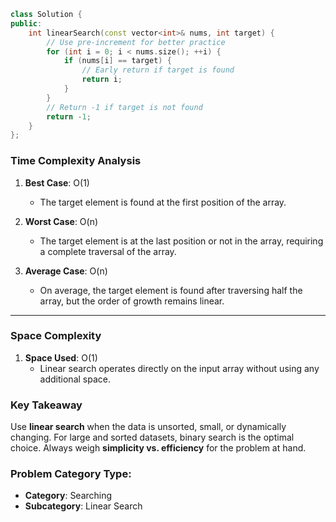 
```cpp
class Solution {
public:
    int linearSearch(const vector<int>& nums, int target) {
        // Use pre-increment for better practice
        for (int i = 0; i < nums.size(); ++i) { 
            if (nums[i] == target) {
                // Early return if target is found
                return i;
            }
        }
        // Return -1 if target is not found
        return -1; 
    }
};

```

### **Time Complexity Analysis**

1. **Best Case**: O(1)
    
    - The target element is found at the first position of the array.
2. **Worst Case**: O(n)
    
    - The target element is at the last position or not in the array, requiring a complete traversal of the array.
3. **Average Case**: O(n)
    
    - On average, the target element is found after traversing half the array, but the order of growth remains linear.

---

### **Space Complexity**

1. **Space Used**: O(1)
    - Linear search operates directly on the input array without using any additional space.

### **Key Takeaway**

Use **linear search** when the data is unsorted, small, or dynamically changing. For large and sorted datasets, binary search is the optimal choice. Always weigh **simplicity vs. efficiency** for the problem at hand.



### **Problem Category Type**:

- **Category**: Searching
- **Subcategory**: Linear Search